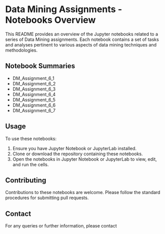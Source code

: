 # Data Mining Assignments - Notebooks Overview

This README provides an overview of the Jupyter notebooks related to a series of Data Mining assignments. Each notebook contains a set of tasks and analyses pertinent to various aspects of data mining techniques and methodologies.

## Notebook Summaries

- DM_Assignment_6_1
- DM_Assignment_6_2
- DM_Assignment_6_3
- DM_Assignment_6_4
- DM_Assignment_6_5
- DM_Assignment_6_6
- DM_Assignment_6_7

## Usage

To use these notebooks:
1. Ensure you have Jupyter Notebook or JupyterLab installed.
2. Clone or download the repository containing these notebooks.
3. Open the notebooks in Jupyter Notebook or JupyterLab to view, edit, and run the cells.

## Contributing

Contributions to these notebooks are welcome. Please follow the standard procedures for submitting pull requests.

## Contact

For any queries or further information, please contact
